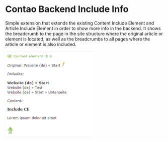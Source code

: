 Contao Backend Include Info
===================

Simple extension that extends the existing Content Include Element and Article Include Element in order to show more info in the backend. It shows the breadcrumb to the page in the site structure where the original article or element is located, as well as the breadcrumbs to all pages where the article or element is also included.

![Article settings](https://raw.githubusercontent.com/fritzmg/contao-be-include-info/master/includes.png)